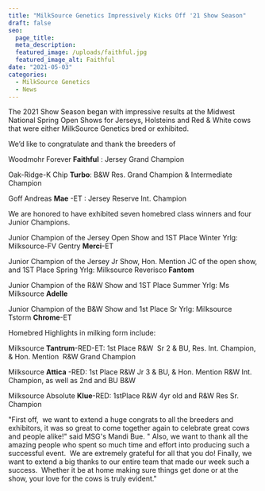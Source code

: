 ```yaml
---
title: "MilkSource Genetics Impressively Kicks Off '21 Show Season"
draft: false
seo:
  page_title:
  meta_description:
  featured_image: /uploads/faithful.jpg
  featured_image_alt: Faithful
date: "2021-05-03"
categories: 
  - MilkSource Genetics
  - News
---
```


The 2021 Show Season began with impressive results at the Midwest National Spring Open Shows for Jerseys, Holsteins and Red & White cows that were either MilkSource Genetics bred or exhibited.

We’d like to congratulate and thank the breeders of

Woodmohr Forever **Faithful** : Jersey Grand Champion

Oak-Ridge-K Chip **Turbo**: B&W Res. Grand Champion & Intermediate Champion

Goff Andreas **Mae** \-ET : Jersey Reserve Int. Champion

We are honored to have exhibited seven homebred class winners and four Junior Champions.

Junior Champion of the Jersey Open Show and 1ST Place Winter Yrlg: Milksource-FV Gentry **Merci**\-ET

Junior Champion of the Jersey Jr Show, Hon. Mention JC of the open show, and 1ST Place Spring Yrlg: Milksource Reverisco **Fantom**

Junior Champion of the R&W Show and 1ST Place Summer Yrlg: Ms Milksource **Adelle**

Junior Champion of the B&W Show and 1st Place Sr Yrlg: Milksource Tstorm **Chrome**\-ET

Homebred Highlights in milking form include:

Milksource **Tantrum**\-RED-ET: 1st Place R&W  Sr 2 & BU, Res. Int. Champion, & Hon. Mention  R&W Grand Champion

Milksource **Attica** -RED: 1st Place R&W Jr 3 & BU, & Hon. Mention R&W Int. Champion, as well as 2nd and BU B&W

Milksource Absolute **Klue**\-RED: 1stPlace R&W 4yr old and R&W Res Sr. Champion

"First off,  we want to extend a huge congrats to all the breeders and exhibitors, it was so great to come together again to celebrate great cows and people alike!" said MSG's Mandi Bue. " Also, we want to thank all the amazing people who spent so much time and effort into producing such a successful event.  We are extremely grateful for all that you do! Finally, we want to extend a big thanks to our entire team that made our week such a success.  Whether it be at home making sure things get done or at the show, your love for the cows is truly evident."
